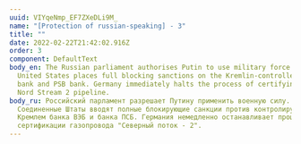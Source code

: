 ```yaml
---
uuid: VIYqeNmp_EF7ZXeDLi9M_
name: "[Protection of russian-speaking] - 3"
title: ""
date: 2022-02-22T21:42:02.916Z
order: 3
component: DefaultText
body_en: The Russian parliament authorises Putin to use military force. The
  United States places full blocking sanctions on the Kremlin-controlled VEB
  bank and PSB bank. Germany immediately halts the process of certifying the
  Nord Stream 2 pipeline.
body_ru: Российский парламент разрешает Путину применить военную силу.
  Соединенные Штаты вводят полные блокирующие санкции против контролируемых
  Кремлем банка ВЭБ и банка ПСБ. Германия немедленно останавливает процесс
  сертификации газопровода "Северный поток - 2".
---
```

